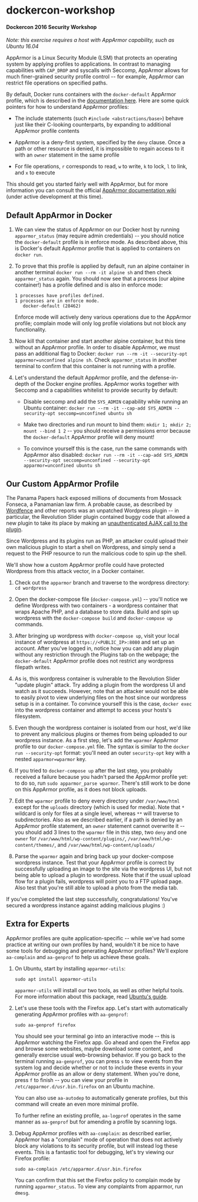 # dockercon-workshop
#### Dockercon 2016 Security Workshop

_Note: this exercise requires a host with AppArmor capability, such as Ubuntu 16.04_

AppArmor is a Linux Security Module (LSM) that protects an operating system by applying profiles to applications.
In contrast to managing capabilities with `CAP_DROP` and syscalls with Seccomp, AppArmor allows for much finer-grained
security profile control -- for example, AppArmor can restrict file operations on specified paths.


By default, Docker runs containers with the `docker-default` AppArmor profile, which is described in the [documentation here](https://docs.docker.com/engine/security/apparmor/#understand-the-policies).  Here are some quick pointers for how to understand AppArmor profiles:
  
  - The include statements (such `#include <abstractions/base>`) behave just like their C-looking counterparts,
  by expanding to additional AppArmor profile contents

  - AppArmor is a deny-first system, specified by the `deny` clause.  Once a path or other resource is denied, it is impossible
  to regain access to it with an `owner` statement in the same profile

  - For file operations, `r` corresponds to read, `w` to write, `k` to lock, `l` to link, and `x` to execute

 This should get you started fairly well with AppArmor, but for more information you can consult the official [AppArmor documentation wiki](http://wiki.apparmor.net/index.php/Documentation) (under active development at this time).

## Default AppArmor in Docker

1.  We can view the status of AppArmor on our Docker host by running `apparmor_status` (may require admin credentials) -- you should notice the `docker-default` profile is in enforce mode.  As described above, this is Docker's default AppArmor profile that is applied to containers on `docker run`.

2.  To prove that this profile is applied by default, run an alpine container in another terminal `docker run --rm -it alpine sh` and then check `apparmor_status` again.  You should now see that a process (our alpine container!) has a profile defined and is also in enforce mode:
    ```
    1 processes have profiles defined.
    1 processes are in enforce mode.
       docker-default (28462)
    ```

    Enforce mode will actively deny various operations due to the AppArmor profile; complain mode will only log profile violations but not block any functionality.

3.  Now kill that container and start another alpine container, but this time without an AppArmor profile.  In order to disable AppArmor, we must pass an additional flag to Docker: `docker run --rm -it --security-opt apparmor=unconfined alpine sh`.  Check `apparmor_status` in another terminal to confirm that this container is not running with a profile.

4.  Let's understand the default AppArmor profile, and the defense-in-depth of the Docker engine profiles.  AppArmor works together with Seccomp and a capabilities whitelist to provide security by default:
	- Disable seccomp and add the `SYS_ADMIN` capability while running an Ubuntu container: `docker run --rm -it --cap-add SYS_ADMIN --security-opt seccomp=unconfined ubuntu sh`

	- Make two directories and run mount to bind them: `mkdir 1; mkdir 2; mount --bind 1 2` -- you should receive a permissions error because the `docker-default` AppArmor profile will deny mount!

	- To convince yourself this is the case, run the same commands with AppArmor also disabled: `docker run --rm -it --cap-add SYS_ADMIN --security-opt seccomp=unconfined --security-opt apparmor=unconfined ubuntu sh`


## Our Custom AppArmor Profile

The Panama Papers hack exposed millions of documents from Mossack Fonseca, a Panamanian law firm.  A probable cause, as described by [Wordfence](https://www.wordfence.com/blog/2016/04/mossack-fonseca-breach-vulnerable-slider-revolution/) and other reports was an unpatched Wordpress plugin -- in particular, the Revolution Slider plugin contained buggy code that allowed a new plugin to take its place by making an [unauthenticated AJAX call to the plugin](https://www.wordfence.com/wp-content/uploads/2016/04/Screen-Shot-2016-04-07-at-10.31.37-AM.png).


Since Wordpress and its plugins run as PHP, an attacker could upload their own malicious plugin to start a shell on Wordpress, and simply send a request to the PHP resource to run the malicious code to spin up the shell.


We'll show how a custom AppArmor profile could have protected Wordpress from this attack vector, in a Docker container.


1.  Check out the `apparmor` branch and traverse to the wordpress directory: `cd wordpress`

2.  Open the docker-compose file (`docker-compose.yml`) -- you'll notice we define Wordpress with two containers - a wordpress container that wraps Apache PHP, and a database to store data.  Build and spin up wordpress with the `docker-compose build` and `docker-compose up` commands.

3.  After bringing up wordpress with `docker-compose up`, visit your local instance of wordpress at `https://<PUBLIC_IP>:8080` and set up an account.  After you've logged in, notice how you can add any plugin without any restriction through the Plugins tab on the webpage; the `docker-default` AppArmor profile does not restrict any wordpress filepath writes.

4.  As is, this wordpress container is vulnerable to the Revolution Slider "update plugin" attack.  Try adding a plugin from the wordpress UI and watch as it succeeds.
However, note that an attacker would not be able to easily pivot to view underlying files on the host since our wordpress setup is in a container.  To convince yourself this is the case, `docker exec` into the wordpress container and attempt to access your hosts's filesystem.

5.  Even though the wordpress container is isolated from our host, we'd like to prevent any malicious plugins or themes from being uploaded to our wordpress instance.  As a first step, let's add the `wparmor` AppArmor profile to our `docker-compose.yml` file.  The syntax is similar to the `docker run --security-opt` format: you'll need an outer `security-opt` key with a nested `apparmor=wparmor` key.

6.  If you tried to `docker-compose up` after the last step, you probably received a failure because you hadn't parsed the AppArmor profile yet: to do so, run `sudo apparmor_parse wparmor`.  There's still work to be done on this AppArmor profile, as it does not block uploads.

7.  Edit the `wparmor` profile to deny every directory under `/var/www/html` except for the `uploads` directory (which is used for media).  Note that `*` wildcard is only for files at a single level, whereas `**` will traverse to subdirectories.  Also as we described earlier, if a path is denied by an AppArmor profile statement, an `owner` statement cannot overwrite it -- you should add 3 lines to the `wparmor` file in this step, two `deny` and one `owner` for `/var/www/html/wp-content/plugins/`, `/var/www/html/wp-content/themes/`, and `/var/www/html/wp-content/uploads/`

8.  Parse the `wparmor` again and bring back up your docker-compose wordpress instance.  Test that your AppArmor profile is correct by successfully uploading an image to the site via the wordpress UI, but not being able to upload a plugin to wordpress.  Note that if the usual upload flow for a plugin fails, wordpress will point you to a FTP upload page.  Also test that you're still able to upload a photo from the media tab.

If you've completed the last step successfully, congratulations!  You've secured a wordpress instance against adding malicious plugins :)


## Extra for Experts

AppArmor profiles are quite application-specific -- while we've had some practice at writing our own profiles by hand, wouldn't it be nice to have some tools for debugging and generating AppArmor profiles?  We'll explore `aa-complain` and `aa-genprof` to help us achieve these goals.

1.  On Ubuntu, start by installing `apparmor-utils`:

    `sudo apt install apparmor-utils`

    `apparmor-utils` will install our two tools, as well as other helpful tools.  For more information about this package, read [Ubuntu's guide](https://help.ubuntu.com/lts/serverguide/apparmor.html).


2.  Let's use these tools with the Firefox app. Let's start with automatically generating AppArmor profiles with `aa-genprof`:

	`sudo aa-genprof firefox`

	You should see your terminal go into an interactive mode -- this is AppArmor watching the Firefox app.  Go ahead and open the Firefox app and browse some websites, maybe download some content, and generally exercise usual web-browsing behavior.  If you go back to the terminal running `aa-genprof`, you can press `s` to view events from the system log and decide whether or not to include these events in your AppArmor profile as an allow or deny statement.  When you're done, press `f` to finish -- you can view your profile in `/etc/apparmor.d/usr.bin.firefox` on an Ubuntu machine.

	You can also use `aa-autodep` to automatically generate profiles, but this command will create an even more minimal profile.

	To further refine an existing profile, `aa-logprof` operates in the same manner as `aa-genprof` but for amending a profile by scanning logs.


3.  Debug AppArmor profiles with `aa-complain`: as described earlier, AppArmor has a "complain" mode of operation that does not actively block any violations to its security profile, but will instead log these events.  This is a fantastic tool for debugging, let's try viewing our Firefox profile:

    `sudo aa-complain /etc/apparmor.d/usr.bin.firefox`

    You can confirm that this set the Firefox policy to complain mode by running `apparmor_status`.  To view any complaints from apparmor, run `dmesg`.